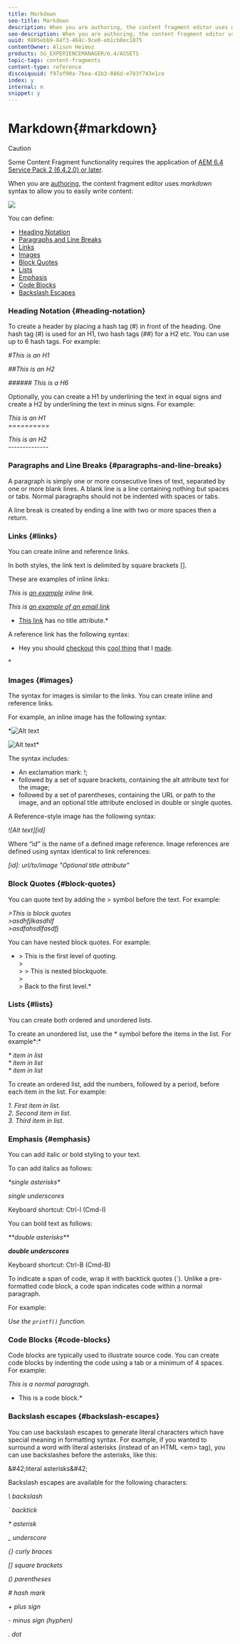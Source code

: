 ```yaml
---
title: Markdown
seo-title: Markdown
description: When you are authoring, the content fragment editor uses markdown syntax to allow you to easily write content.
seo-description: When you are authoring, the content fragment editor uses markdown syntax to allow you to easily write content.
uuid: 9805ebb9-84f3-464c-9ce0-eb1cb0ec1875
contentOwner: Alison Heimoz
products: SG_EXPERIENCEMANAGER/6.4/ASSETS
topic-tags: content-fragments
content-type: reference
discoiquuid: f97af90a-7bea-41b3-886d-e783f743e1ce
index: y
internal: n
snippet: y
---
```


# Markdown{#markdown}

>[!CAUTION]
>
>Some Content Fragment functionality requires the application of [AEM 6.4 Service Pack 2 (6.4.2.0) or later](../../release-notes/sp-release-notes.md).

When you are [authoring](../../assets/using/content-fragments-variations.md#authoringyourcontent), the content fragment editor uses *markdown* syntax to allow you to easily write content:

![](assets/cfm-6420-08.png)

You can define:

* [Heading Notation](#headingnotation)
* [Paragraphs and Line Breaks](#paragraphsandlinebreaks)
* [Links](#links)
* [Images](#images)
* [Block Quotes](#blockquotes)
* [Lists](#lists)
* [Emphasis](#emphasis)
* [Code Blocks](#codeblocks)
* [Backslash Escapes](#backslashescapes)

### Heading Notation {#heading-notation}

To create a header by placing a hash tag (#) in front of the heading. One hash tag (#) is used for an H1, two hash tags (##) for a H2 etc. You can use up to 6 hash tags. For example:

*#This is an H1*

*##This is an H2*

*###### This is a H6*

Optionally, you can create a H1 by underlining the text in equal signs and create a H2 by underlining the text in minus signs. For example:

*This is an H1  
==========*

*This is an H2  
--------------*

### Paragraphs and Line Breaks {#paragraphs-and-line-breaks}

A paragraph is simply one or more consecutive lines of text, separated by one or more blank lines. A blank line is a line containing nothing but spaces or tabs. Normal paragraphs should not be indented with spaces or tabs.

A line break is created by ending a line with two or more spaces then a return.

### Links {#links}

You can create inline and reference links.

In both styles, the link text is delimited by square brackets [].

These are examples of inline links:

*This is [an example](http://example.com/ "Title") inline link.*

*This is [an example of an email link](emailto:myaddress@mydomain.info)*

* [This link](http://example.net/) has no title attribute.*

A reference link has the following syntax:

* Hey you should [checkout][0] this [cool thing][wiki] that I [made][].   
  
[0]: http://www.google.ca  
[wiki]: http://www.wikipedia.org  
[made]: http://www.stackoverflow.com  
*

### Images {#images}

The syntax for images is similar to the links. You can create inline and reference links.

For example, an inline image has the following syntax:

*![Alt text](/path/to/img.jpg)  
  
![Alt text](/path/to/img.jpg "Optional title")*

The syntax includes:

* An exclamation mark: !;
* followed by a set of square brackets, containing the alt attribute text for the image;
* followed by a set of parentheses, containing the URL or path to the image, and an optional title attribute enclosed in double or single quotes.

A Reference-style image has the following syntax:

*![Alt text][id]*

Where “i*d”* is the name of a defined image reference. Image references are defined using syntax identical to link references:

*[id]: url/to/image "Optional title attribute"*

### Block Quotes {#block-quotes}

You can quote text by adding the &gt; symbol before the text. For example:

*&gt;This is block quotes  
&gt;asdhfjlkasdhlf  
&gt;asdfahsdlfasdfj*

You can have nested block quotes. For example:

* &gt; This is the first level of quoting.  
&gt;  
&gt; &gt; This is nested blockquote.  
&gt;  
&gt; Back to the first level.*

### Lists {#lists}

You can create both ordered and unordered lists.

To create an unordered list, use the &#42; symbol before the items in the list. For example*:*

*&#42; item in list  
&#42; item in list  
&#42; item in list*

To create an ordered list, add the numbers, followed by a period, before each item in the list. For example:

*1. First item in list.  
2. Second item in list.  
3. Third item in list.*

### Emphasis {#emphasis}

You can add italic or bold styling to your text.

To can add italics as follows:

*&#42;single asterisks&#42;*

*_single underscores_*

Keyboard shortcut: Ctrl-I (Cmd-I)

You can bold text as follows:

*&#42;&#42;double asterisks&#42;&#42;*

*__double underscores__*

Keyboard shortcut: Ctrl-B (Cmd-B)

To indicate a span of code, wrap it with backtick quotes (`). Unlike a pre-formatted code block, a code span indicates code within a normal paragraph.

For example:

*Use the `printf()` function.*

### Code Blocks {#code-blocks}

Code blocks are typically used to illustrate source code. You can create code blocks by indenting the code using a tab or a minimum of 4 spaces. For example:

*This is a normal paragragh.*

* This is a code block.*

### Backslash escapes {#backslash-escapes}

You can use backslash escapes to generate literal characters which have special meaning in formatting syntax. For example, if you wanted to surround a word with literal asterisks (instead of an HTML &lt;em&gt; tag), you can use backslashes before the asterisks, like this:

\&#42;literal asterisks\&#42;

Backslash escapes are available for the following characters:

*\ backslash*

*` backtick*

*&#42; asterisk*

*_ underscore*

*{} curly braces*

*[] square brackets*

*() parentheses*

*# hash mark*

*+ plus sign*

*- minus sign (hyphen)*

*. dot*
